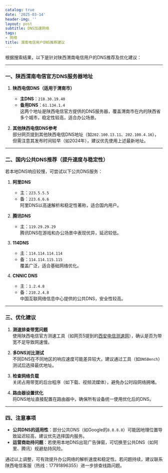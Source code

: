 ```yaml
---
catalog: true
date: '2025-03-14'
header-img: ''
layout: post
subtitle: DNS加速网络
tags:
- 网络
title: 渭南电信用户DNS推荐建议
---
```


根据搜索结果，以下是针对陕西渭南电信用户的DNS推荐及优化建议：

---

### 一、陕西渭南电信官方DNS服务器地址
1. **陕西电信DNS（适用于渭南市）**  
   - **主DNS**：`218.30.19.40`  
   - **备用DNS**：`61.134.1.4`  
   这两个地址是陕西电信官方提供的DNS服务器，覆盖渭南市在内的陕西省多个城市，稳定性较高，适合办公场景。

2. **其他陕西电信DNS参考**  
   部分网页提到其他陕西电信DNS地址（如`202.100.13.11`、`202.100.4.16`），但需注意其发布时间较早（如2024年），建议优先使用上述最新地址。

---

### 二、国内公共DNS推荐（提升速度与稳定性）
若本地DNS响应较慢，可尝试以下公共DNS服务：
1. **阿里DNS**  
   - 主：`223.5.5.5`  
   - 备：`223.6.6.6`  
   阿里DNS以高速解析和稳定性著称，适合国内用户。

2. **腾讯DNS**  
   - 主：`119.29.29.29`  
   腾讯DNS在游戏和办公场景中表现优异，延迟较低。

3. **114DNS**  
   - 主：`114.114.114.114`  
   - 备：`114.114.115.115`  
   覆盖广泛，适合基础网络优化。

4. **CNNIC DNS**  
   - 主：`1.2.4.8`  
   - 备：`210.2.4.8`  
   中国互联网络信息中心提供的公共DNS，安全性较高。

---

### 三、优化建议
1. **测速排查带宽问题**  
   使用陕西电信官方测速工具（如网页5提到的[西安电信测速网](http://xa189.net/news/439-cn.html)），确认是否为带宽不足导致网速慢。

2. **多DNS对比测试**  
   不同DNS在不同地区的响应速度可能差异较大，建议通过工具（如`DNSBench`）测试后选择最优地址。

3. **检查网络负载**  
   关闭占用带宽的后台程序（如下载、视频流媒体），避免办公时段网络拥堵。

4. **路由器设置优化**  
   将DNS地址直接配置在路由器中，确保所有设备统一使用优化后的DNS。

---

### 四、注意事项
- **公共DNS的适用性**：部分公共DNS（如Google的`8.8.8.8`）可能因地理位置导致延迟较高，建议优先选择国内服务。
- **运营商劫持问题**：若使用本地DNS出现广告弹窗，可切换至公共DNS（如阿里、腾讯）规避劫持风险。

通过以上调整，可有效提升办公网络的解析速度和稳定性。若问题持续，建议联系陕西电信客服（热线：17791896355）进一步排查线路问题。